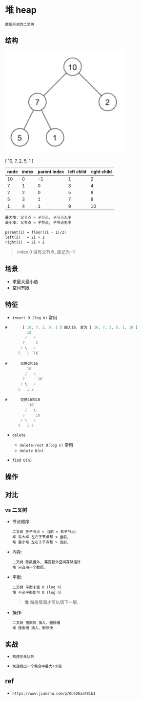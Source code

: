 # 堆 heap

    数组形式的二叉树

## 结构

![img](res/ds-heap.png)

[ 10, 7, 2, 5, 1 ]

| node | index | parent index | left child | right child |
| ---- | ----- | ------------ | ---------- | ----------- |
| 10   | 0     | -1           | 1          | 2           |
| 7    | 1     | 0            | 3          | 4           |
| 2    | 2     | 0            | 5          | 6           |
| 5    | 3     | 1            | 7          | 8           |
| 1    | 4     | 1            | 9          | 10          |

    最大堆: 父节点 > 子节点, 子节点无序
    最小堆: 父节点 < 子节点, 子节点无序

    parent(i) = floor((i - 1)/2)
    left(i)   = 2i + 1
    right(i)  = 2i + 2

> index 0 没有父节点, 故记为 -1

## 场景

- 求最大最小值
- 空间有限

## 特征

- `insert O (log n)` 常用

```js
#       [ 10, 7, 2, 5, 1 ] 插入16, 变为 [ 10, 7, 2, 5, 1, 16 ]
          10
         /   \
        7     2
       / \   /
      5   1 `16`

#      交换2和16
          10
         /   \
        7     `16`
       / \   /
      5   1 2

#      交换16和10
          `16`
         /   \
        7     10
       / \   /
      5   1 2
```

- `delete`
  - `delete-root O(log n)` 常用
  - `delete O(n)`

- `find O(n)`

## 操作

## 对比

### vs 二叉树

- 节点顺序:

      二叉树 左子节点 < 当前 < 右子节点;
      堆 最大堆 左右子节点都 < 当前, 
      堆 最小堆 左右子节点都 > 当前, 

- 内存:

      二叉树 除数据外, 需要额外空间存储指针
      堆 只占用一个数组.

- 平衡:

      二叉树 平衡才能 O (log n)
      堆 不必平衡即可 O (log n)

    > 堆 每层填满才可以填下一层.

- 操作:

      二叉树 搜索快 插入、删除慢
      堆 搜索慢 插入、删除快

## 实战

- `构建优先队列`

- `快速找出一个集合中最大/小值`

## ref

- `https://www.jianshu.com/p/6b526aa481b1`
